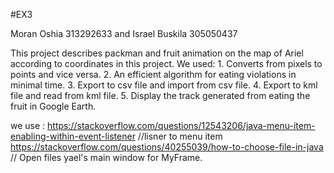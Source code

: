 #EX3

Moran Oshia 313292633 and Israel Buskila 305050437

This project describes packman and fruit animation on the map of Ariel according to coordinates in this project.
We used: 1. Converts from pixels to points and vice versa.
2. An efficient algorithm for eating violations in minimal time. 
3. Export to csv file and import from csv file. 
4. Export to kml file and read from kml file.
5. Display the track generated from eating the fruit in Google Earth.

we use :
https://stackoverflow.com/questions/12543206/java-menu-item-enabling-within-event-listener //lisner to menu item
https://stackoverflow.com/questions/40255039/how-to-choose-file-in-java // Open files
yael's main window for MyFrame.
